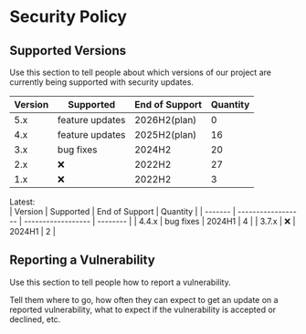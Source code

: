 # Security Policy

## Supported Versions

Use this section to tell people about which versions of our project are
currently being supported with security updates.

| Version | Supported          | End of Support     | Quantity |
| ------- | ------------------ | ------------------ | -------- |
| 5.x     | feature updates    | 2026H2(plan)       | 0        |
| 4.x     | feature updates    | 2025H2(plan)       | 16       |
| 3.x     | bug fixes          | 2024H2             | 20       |
| 2.x     | :x:                | 2022H2             | 27       |
| 1.x     | :x:                | 2022H2             | 3        |

Latest:                                   
| Version | Supported          | End of Support     | Quantity |
| ------- | ------------------ | ------------------ | -------- |
| 4.4.x   | bug fixes          | 2024H1             | 4        |
| 3.7.x   | :x:                | 2024H1             | 2        |

## Reporting a Vulnerability

Use this section to tell people how to report a vulnerability.

Tell them where to go, how often they can expect to get an update on a
reported vulnerability, what to expect if the vulnerability is accepted or
declined, etc.
